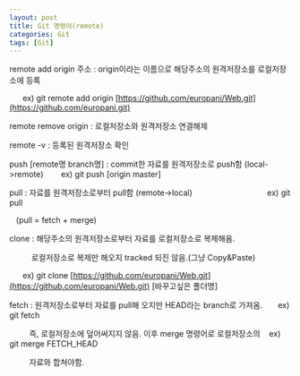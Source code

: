 ```yaml
---
layout: post
title: Git 명령어(remote)
categories: Git
tags: [Git]
---
```


remote add origin 주소 : origin이라는 이름으로 해당주소의 원격저장소를 로컬저장소에 등록   

      ex) git remote add origin [https://github.com/europani/Web.git](https://github.com/europani.git)

remote remove origin : 로컬저장소와 원격저장소 연결해제

remote -v : 등록된 원격저장소 확인

push \[remote명 branch명\] : commit한 자료를 원격저장소로 push함 (local->remote)        ex) git push \[origin master\]

pull : 자료를 원격저장소로부터 pull함 (remote->local)                                  ex) git pull

   (pull = fetch + merge)

clone : 해당주소의 원격저장소로부터 자료를 로컬저장소로 복제해옴.     

          로컬저장소로 복제만 해오지 tracked 되진 않음.(그냥 Copy&Paste)

      ex) git clone [https://github.com/europani/Web.git](https://github.com/europani/Web.git) \[바꾸고싶은 폴더명\]

fetch : 원격저장소로부터 자료를 pull해 오지만 HEAD라는 branch로 가져옴.       ex) git fetch

         즉, 로컬저장소에 덮어써지지 않음. 이후 merge 명령어로 로컬저장소의    ex) git merge FETCH\_HEAD

         자료와 합쳐야함.